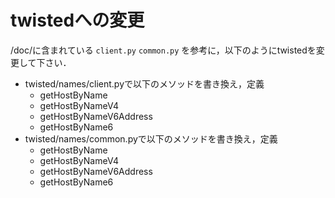 # twistedへの変更
/doc/に含まれている `client.py` `common.py` を参考に，以下のようにtwistedを変更して下さい．

- twisted/names/client.pyで以下のメソッドを書き換え，定義
    + getHostByName
    + getHostByNameV4
    + getHostByNameV6Address
    + getHostByName6
- twisted/names/common.pyで以下のメソッドを書き換え，定義
    + getHostByName
    + getHostByNameV4
    + getHostByNameV6Address
    + getHostByName6
